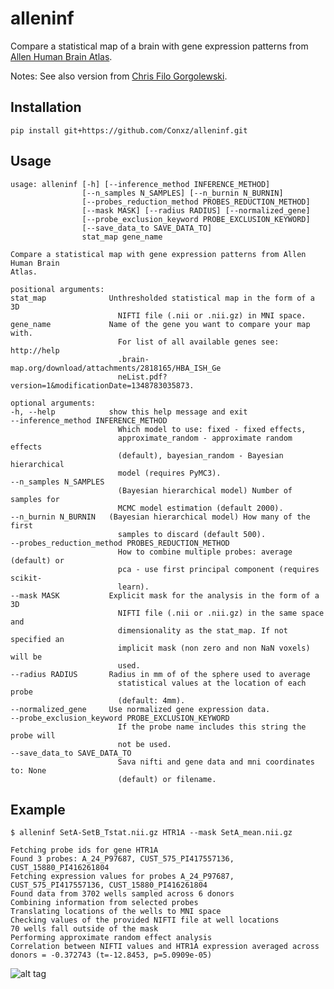 alleninf
========

Compare a statistical map of a brain with gene expression patterns from [Allen Human Brain Atlas](http://human.brain-map.org/).

Notes: See also version from [Chris Filo Gorgolewski](https://github.com/chrisfilo/alleninf).

Installation
------------

    pip install git+https://github.com/Conxz/alleninf.git

Usage
-----


	usage: alleninf [-h] [--inference_method INFERENCE_METHOD]
                  	[--n_samples N_SAMPLES] [--n_burnin N_BURNIN]
                  	[--probes_reduction_method PROBES_REDUCTION_METHOD]
                  	[--mask MASK] [--radius RADIUS] [--normalized_gene]
                  	[--probe_exclusion_keyword PROBE_EXCLUSION_KEYWORD]
                  	[--save_data_to SAVE_DATA_TO]
                  	stat_map gene_name

	Compare a statistical map with gene expression patterns from Allen Human Brain
	Atlas.

	positional arguments:
  	stat_map              Unthresholded statistical map in the form of a 3D
                        	NIFTI file (.nii or .nii.gz) in MNI space.
  	gene_name             Name of the gene you want to compare your map with.
                        	For list of all available genes see: http://help
                        	.brain-map.org/download/attachments/2818165/HBA_ISH_Ge
                        	neList.pdf?version=1&modificationDate=1348783035873.

	optional arguments:
  	-h, --help            show this help message and exit
  	--inference_method INFERENCE_METHOD
                        	Which model to use: fixed - fixed effects,
                        	approximate_random - approximate random effects
                        	(default), bayesian_random - Bayesian hierarchical
                        	model (requires PyMC3).
  	--n_samples N_SAMPLES
                        	(Bayesian hierarchical model) Number of samples for
                        	MCMC model estimation (default 2000).
  	--n_burnin N_BURNIN   (Bayesian hierarchical model) How many of the first
                        	samples to discard (default 500).
  	--probes_reduction_method PROBES_REDUCTION_METHOD
                        	How to combine multiple probes: average (default) or
                        	pca - use first principal component (requires scikit-
                        	learn).
  	--mask MASK           Explicit mask for the analysis in the form of a 3D
                        	NIFTI file (.nii or .nii.gz) in the same space and
                        	dimensionality as the stat_map. If not specified an
                        	implicit mask (non zero and non NaN voxels) will be
                        	used.
  	--radius RADIUS       Radius in mm of of the sphere used to average
                        	statistical values at the location of each probe
                        	(default: 4mm).
  	--normalized_gene     Use normalized gene expression data.
  	--probe_exclusion_keyword PROBE_EXCLUSION_KEYWORD
                        	If the probe name includes this string the probe will
                        	not be used.
  	--save_data_to SAVE_DATA_TO
                        	Sava nifti and gene data and mni coordinates to: None
                        	(default) or filename.

Example
-------

    $ alleninf SetA-SetB_Tstat.nii.gz HTR1A --mask SetA_mean.nii.gz

    Fetching probe ids for gene HTR1A
    Found 3 probes: A_24_P97687, CUST_575_PI417557136, CUST_15880_PI416261804
    Fetching expression values for probes A_24_P97687, CUST_575_PI417557136, CUST_15880_PI416261804
    Found data from 3702 wells sampled across 6 donors
    Combining information from selected probes
    Translating locations of the wells to MNI space
    Checking values of the provided NIFTI file at well locations
    70 wells fall outside of the mask
    Performing approximate random effect analysis
    Correlation between NIFTI values and HTR1A expression averaged across donors = -0.372743 (t=-12.8453, p=5.0909e-05)
    
![alt tag](random_all_subjects.png)
